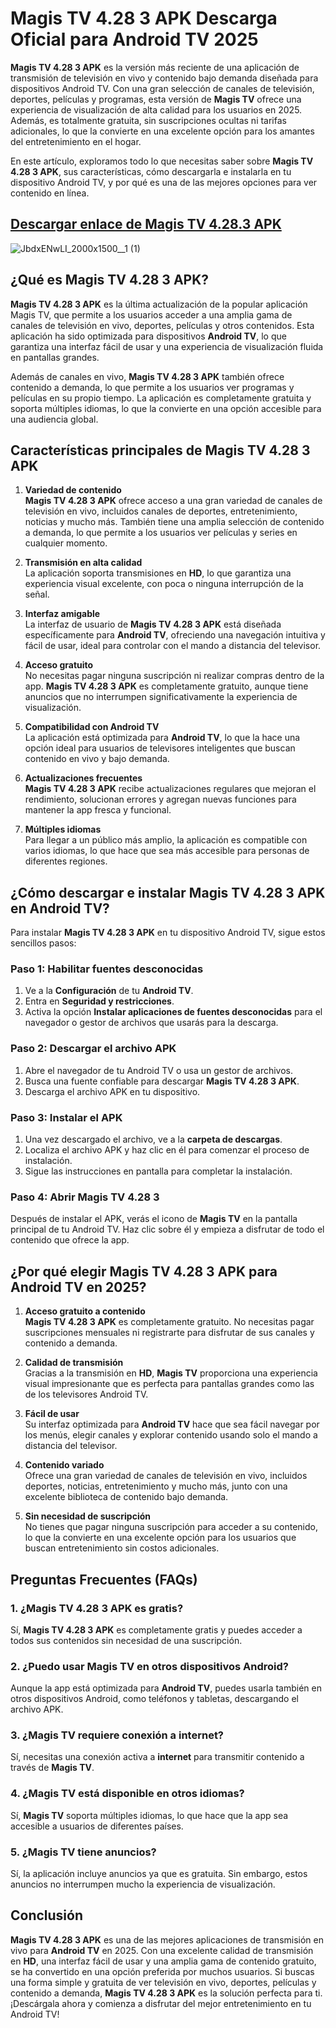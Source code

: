 # **Magis TV 4.28 3 APK Descarga Oficial para Android TV 2025**

**Magis TV 4.28 3 APK** es la versión más reciente de una aplicación de transmisión de televisión en vivo y contenido bajo demanda diseñada para dispositivos Android TV. Con una gran selección de canales de televisión, deportes, películas y programas, esta versión de **Magis TV** ofrece una experiencia de visualización de alta calidad para los usuarios en 2025. Además, es totalmente gratuita, sin suscripciones ocultas ni tarifas adicionales, lo que la convierte en una excelente opción para los amantes del entretenimiento en el hogar.

En este artículo, exploramos todo lo que necesitas saber sobre **Magis TV 4.28 3 APK**, sus características, cómo descargarla e instalarla en tu dispositivo Android TV, y por qué es una de las mejores opciones para ver contenido en línea.

## [Descargar enlace de Magis TV 4.28.3 APK](https://spoo.me/yDAeAq)

![JbdxENwLI_2000x1500__1 (1)](https://github.com/user-attachments/assets/78b0c914-573a-4add-b067-c0156ab3cb15)

## **¿Qué es Magis TV 4.28 3 APK?**

**Magis TV 4.28 3 APK** es la última actualización de la popular aplicación Magis TV, que permite a los usuarios acceder a una amplia gama de canales de televisión en vivo, deportes, películas y otros contenidos. Esta aplicación ha sido optimizada para dispositivos **Android TV**, lo que garantiza una interfaz fácil de usar y una experiencia de visualización fluida en pantallas grandes.

Además de canales en vivo, **Magis TV 4.28 3 APK** también ofrece contenido a demanda, lo que permite a los usuarios ver programas y películas en su propio tiempo. La aplicación es completamente gratuita y soporta múltiples idiomas, lo que la convierte en una opción accesible para una audiencia global.

## **Características principales de Magis TV 4.28 3 APK**

1. **Variedad de contenido**  
   **Magis TV 4.28 3 APK** ofrece acceso a una gran variedad de canales de televisión en vivo, incluidos canales de deportes, entretenimiento, noticias y mucho más. También tiene una amplia selección de contenido a demanda, lo que permite a los usuarios ver películas y series en cualquier momento.

2. **Transmisión en alta calidad**  
   La aplicación soporta transmisiones en **HD**, lo que garantiza una experiencia visual excelente, con poca o ninguna interrupción de la señal.

3. **Interfaz amigable**  
   La interfaz de usuario de **Magis TV 4.28 3 APK** está diseñada específicamente para **Android TV**, ofreciendo una navegación intuitiva y fácil de usar, ideal para controlar con el mando a distancia del televisor.

4. **Acceso gratuito**  
   No necesitas pagar ninguna suscripción ni realizar compras dentro de la app. **Magis TV 4.28 3 APK** es completamente gratuito, aunque tiene anuncios que no interrumpen significativamente la experiencia de visualización.

5. **Compatibilidad con Android TV**  
   La aplicación está optimizada para **Android TV**, lo que la hace una opción ideal para usuarios de televisores inteligentes que buscan contenido en vivo y bajo demanda.

6. **Actualizaciones frecuentes**  
   **Magis TV 4.28 3 APK** recibe actualizaciones regulares que mejoran el rendimiento, solucionan errores y agregan nuevas funciones para mantener la app fresca y funcional.

7. **Múltiples idiomas**  
   Para llegar a un público más amplio, la aplicación es compatible con varios idiomas, lo que hace que sea más accesible para personas de diferentes regiones.

## **¿Cómo descargar e instalar Magis TV 4.28 3 APK en Android TV?**

Para instalar **Magis TV 4.28 3 APK** en tu dispositivo Android TV, sigue estos sencillos pasos:

### **Paso 1: Habilitar fuentes desconocidas**

1. Ve a la **Configuración** de tu **Android TV**.
2. Entra en **Seguridad y restricciones**.
3. Activa la opción **Instalar aplicaciones de fuentes desconocidas** para el navegador o gestor de archivos que usarás para la descarga.

### **Paso 2: Descargar el archivo APK**

1. Abre el navegador de tu Android TV o usa un gestor de archivos.
2. Busca una fuente confiable para descargar **Magis TV 4.28 3 APK**.
3. Descarga el archivo APK en tu dispositivo.

### **Paso 3: Instalar el APK**

1. Una vez descargado el archivo, ve a la **carpeta de descargas**.
2. Localiza el archivo APK y haz clic en él para comenzar el proceso de instalación.
3. Sigue las instrucciones en pantalla para completar la instalación.

### **Paso 4: Abrir Magis TV 4.28 3**

Después de instalar el APK, verás el icono de **Magis TV** en la pantalla principal de tu Android TV. Haz clic sobre él y empieza a disfrutar de todo el contenido que ofrece la app.

## **¿Por qué elegir Magis TV 4.28 3 APK para Android TV en 2025?**

1. **Acceso gratuito a contenido**  
   **Magis TV 4.28 3 APK** es completamente gratuito. No necesitas pagar suscripciones mensuales ni registrarte para disfrutar de sus canales y contenido a demanda.

2. **Calidad de transmisión**  
   Gracias a la transmisión en **HD**, **Magis TV** proporciona una experiencia visual impresionante que es perfecta para pantallas grandes como las de los televisores Android TV.

3. **Fácil de usar**  
   Su interfaz optimizada para **Android TV** hace que sea fácil navegar por los menús, elegir canales y explorar contenido usando solo el mando a distancia del televisor.

4. **Contenido variado**  
   Ofrece una gran variedad de canales de televisión en vivo, incluidos deportes, noticias, entretenimiento y mucho más, junto con una excelente biblioteca de contenido bajo demanda.

5. **Sin necesidad de suscripción**  
   No tienes que pagar ninguna suscripción para acceder a su contenido, lo que la convierte en una excelente opción para los usuarios que buscan entretenimiento sin costos adicionales.

## **Preguntas Frecuentes (FAQs)**

### **1. ¿Magis TV 4.28 3 APK es gratis?**

Sí, **Magis TV 4.28 3 APK** es completamente gratis y puedes acceder a todos sus contenidos sin necesidad de una suscripción.

### **2. ¿Puedo usar Magis TV en otros dispositivos Android?**

Aunque la app está optimizada para **Android TV**, puedes usarla también en otros dispositivos Android, como teléfonos y tabletas, descargando el archivo APK.

### **3. ¿Magis TV requiere conexión a internet?**

Sí, necesitas una conexión activa a **internet** para transmitir contenido a través de **Magis TV**.

### **4. ¿Magis TV está disponible en otros idiomas?**

Sí, **Magis TV** soporta múltiples idiomas, lo que hace que la app sea accesible a usuarios de diferentes países.

### **5. ¿Magis TV tiene anuncios?**

Sí, la aplicación incluye anuncios ya que es gratuita. Sin embargo, estos anuncios no interrumpen mucho la experiencia de visualización.

## **Conclusión**

**Magis TV 4.28 3 APK** es una de las mejores aplicaciones de transmisión en vivo para **Android TV** en 2025. Con una excelente calidad de transmisión en **HD**, una interfaz fácil de usar y una amplia gama de contenido gratuito, se ha convertido en una opción preferida por muchos usuarios. Si buscas una forma simple y gratuita de ver televisión en vivo, deportes, películas y contenido a demanda, **Magis TV 4.28 3 APK** es la solución perfecta para ti. ¡Descárgala ahora y comienza a disfrutar del mejor entretenimiento en tu Android TV!
